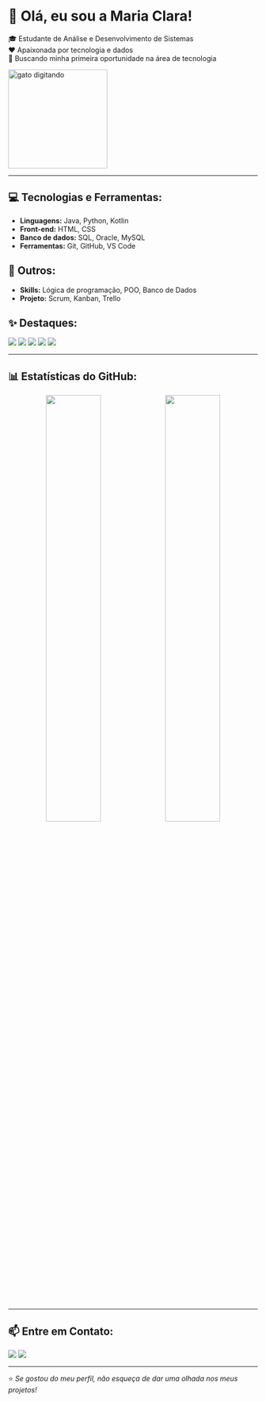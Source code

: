 <h1>👋 Olá, eu sou a Maria Clara!</h1>

<p>
🎓 Estudante de Análise e Desenvolvimento de Sistemas <br>
❤️ Apaixonada por tecnologia e dados <br>
🚀 Buscando minha primeira oportunidade na área de tecnologia
</p>

<img src="https://media.giphy.com/media/lJNoBCvQYp7nq/giphy.gif" alt="gato digitando" width="200px">


---

## 💻 Tecnologias e Ferramentas:
- **Linguagens:** Java, Python, Kotlin
- **Front-end:** HTML, CSS
- **Banco de dados:** SQL, Oracle, MySQL
- **Ferramentas:** Git, GitHub, VS Code

## 🫡 Outros:
- **Skills:** Lógica de programação, POO, Banco de Dados
- **Projeto:** Scrum, Kanban, Trello

## ✨ Destaques:
<p align="left">
  <img src="https://img.shields.io/badge/Java-007396?style=for-the-badge&logo=openjdk&logoColor=white">
  <img src="https://img.shields.io/badge/SQL-4479A1?style=for-the-badge&logo=database&logoColor=white">
  <img src="https://img.shields.io/badge/Lógica%20de%20Programação-00A896?style=for-the-badge&logo=code&logoColor=white">
  <img src="https://img.shields.io/badge/Banco%20de%20Dados-1B4F72?style=for-the-badge&logo=database&logoColor=white">
  <img src="https://img.shields.io/badge/Scrum-5E60CE?style=for-the-badge&logo=scrumalliance&logoColor=white">
</p>

---

<!--
## 📂 Projetos em Destaque:
📌 **[Projeto 1](link-do-repositorio)** - Pequena descrição do que faz.  
📌 **[Projeto 2](link-do-repositorio)** - Pequena descrição do que faz.  
📌 **[Projeto 3](link-do-repositorio)** - Pequena descrição do que faz.  

---
-->

## 📊 Estatísticas do GitHub:
<p align="center">
  <img width="47%" src="https://github-readme-stats.vercel.app/api?username=MahhPaiva&show_icons=true&theme=tokyonight" />
  <img width="47%" src="https://github-readme-stats.vercel.app/api/top-langs/?username=MahhPaiva&layout=compact&theme=tokyonight" />
</p>

---

## 📫 Entre em Contato:
<p align="left">
  <a href="mailto:mariappaiva246@gmail.com"><img src="https://img.shields.io/badge/Gmail-D14836?style=for-the-badge&logo=gmail&logoColor=white"></a>
  <a href="https://www.linkedin.com/in/maria-clara-paiva-431808314/"><img src="https://img.shields.io/badge/-LinkedIn-blue?style=for-the-badge&logo=linkedin"></a>
</p>

---
⭐ *Se gostou do meu perfil, não esqueça de dar uma olhada nos meus projetos!*

